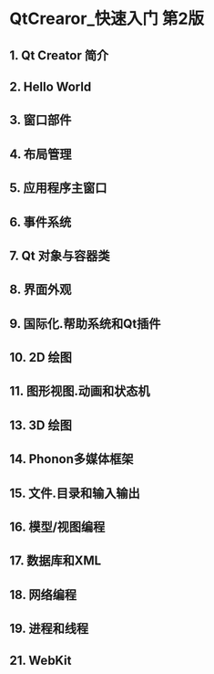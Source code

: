 # QtCrearor_快速入门 第2版

## 1. Qt Creator 简介

## 2. Hello World 

## 3. 窗口部件

## 4. 布局管理

## 5. 应用程序主窗口

## 6. 事件系统

## 7. Qt 对象与容器类

## 8. 界面外观

## 9. 国际化.帮助系统和Qt插件

## 10. 2D 绘图

## 11. 图形视图.动画和状态机

## 13. 3D 绘图

## 14. Phonon多媒体框架

## 15. 文件.目录和输入输出

## 16. 模型/视图编程

## 17. 数据库和XML

## 18. 网络编程

## 19. 进程和线程

## 21. WebKit

